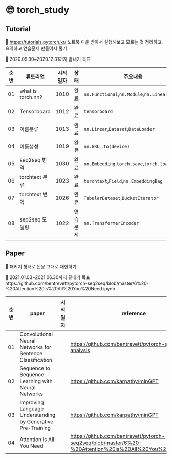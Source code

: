 # 😎 torch_study

## Tutorial 
🍕 https://tutorials.pytorch.kr/ 노트북 다운 받아서 실행해보고 모르는 것 정리하고, 요약하고 연습문제 만들어서 풀기 

🍔 2020.09.30~2020.12.31까지 끝내기 목표 

|순번|튜토리얼|시작일자|상태|주요내용|링크|
|:--:|----|:---:|:----:|----|----|
|01|what is torch.nn?|1010|완료|`nn.Functional`,`nn.Module`,`nn.Linear`,`optim`|https://tutorials.pytorch.kr/beginner/nn_tutorial.html|
|02|Tensorboard|1012|완료|`tensorboard`|https://tutorials.pytorch.kr/intermediate/tensorboard_tutorial.html|
|03|이름분류|1013|완료|`nn.Linear`,`Dataset`,`DataLoader`|https://tutorials.pytorch.kr/intermediate/char_rnn_classification_tutorial.html|
|04|이름생성|1019|완료|`nn.GRU`,`.to(device)`|https://tutorials.pytorch.kr/intermediate/char_rnn_generation_tutorial.html|
|05|seq2seq 번역|1030|완료|`nn.Embedding`,`torch.save`,`torch.load`|https://tutorials.pytorch.kr/intermediate/seq2seq_translation_tutorial.html|
|06|torchtext 분류|1023|완료|`torchtext`,`Field`,`nn.EmbeddingBag`|https://tutorials.pytorch.kr/beginner/text_sentiment_ngrams_tutorial.html|
|07|torchtext 번역|1026|완료|`TabularDataset`,`BucketIterator`|https://tutorials.pytorch.kr/beginner/torchtext_translation_tutorial.html|
|08|seq2seq 모델링|1022|연습문제|`nn.TransformerEncoder`|https://tutorials.pytorch.kr/beginner/transformer_tutorial.html|

## Paper
🍕 패키지 형태로 논문 그대로 재현하기 

🍔 2021.01.03~2021.06.30까지 끝내기 목표https://github.com/bentrevett/pytorch-seq2seq/blob/master/6%20-%20Attention%20is%20All%20You%20Need.ipynb

|순번|paper|시작일자|reference|
|:--:|----|----|----|
|01|Convolutional Neural Networks for Sentence Classification||https://github.com/bentrevett/pytorch-sentiment-analysis|
|02|Sequence to Sequence Learning with Neural Networks||https://github.com/karpathy/minGPT
|03|Improving Language Understanding by Generative Pre-Training||https://github.com/karpathy/minGPT|
|04|Attention is All You Need||https://github.com/bentrevett/pytorch-seq2seq/blob/master/6%20-%20Attention%20is%20All%20You%20Need.ipynb|
